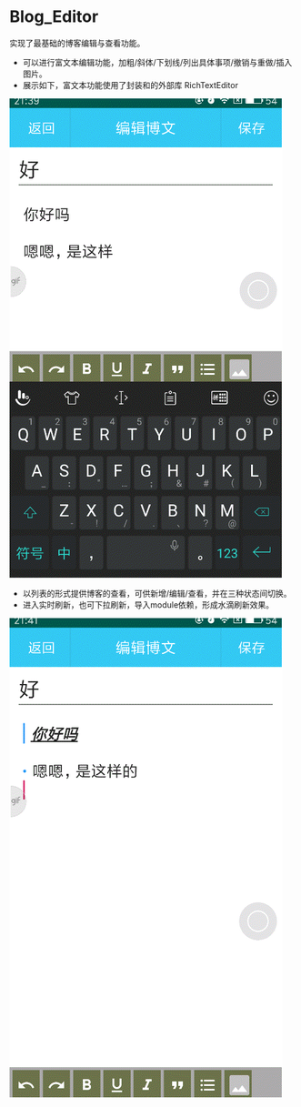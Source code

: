 # Blog_Editor
实现了最基础的博客编辑与查看功能。
- 可以进行富文本编辑功能，加粗/斜体/下划线/列出具体事项/撤销与重做/插入图片。
- 展示如下，富文本功能使用了封装和的外部库 RichTextEditor

![](text_edit.gif)
- 以列表的形式提供博客的查看，可供新增/编辑/查看，并在三种状态间切换。
- 进入实时刷新，也可下拉刷新，导入module依赖，形成水滴刷新效果。

![](save_and_review.gif)

